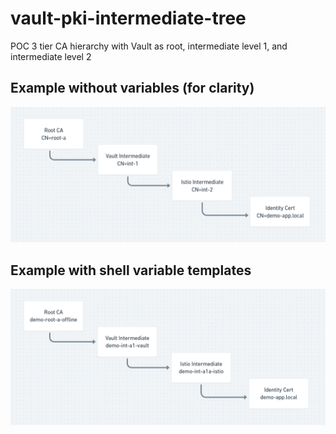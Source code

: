 # vault-pki-intermediate-tree
POC 3 tier CA hierarchy with Vault as root, intermediate level 1, and intermediate level 2

## Example without variables (for clarity)
![ca-hierarchy2.png](ca-hierarchy2.png)

## Example with shell variable templates 
![ca-hierarchy.png](ca-hierarchy.png)


